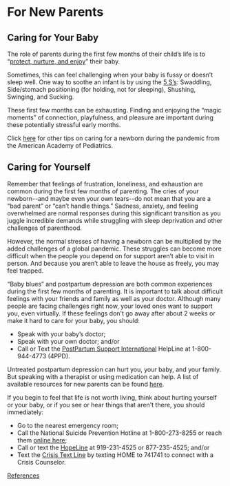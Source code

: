 # For New Parents

## Caring for Your Baby

The role of parents during the first few months of their child’s life is to “[protect, nurture, and enjoy](https://supportingchildcaregivers.org/)” their baby. 

Sometimes, this can feel challenging when your baby is fussy or doesn’t sleep well. One way to soothe an infant is by using the [5 S’s](https://childrensmd.org/browse-by-age-group/newborn-infants/5s-method-soothing-baby/): Swaddling, Side/stomach positioning \(for holding, not for sleeping\), Shushing, Swinging, and Sucking.

These first few months can be exhausting. Finding and enjoying the “magic moments” of connection, playfulness, and pleasure are important during these potentially stressful early months. 

  
Click [here](https://www.healthychildren.org/English/ages-stages/baby/crying-colic/Pages/Tips-for-Coping-with-a-New-Baby.aspx) for other tips on caring for a newborn during the pandemic from the American Academy of Pediatrics.

## Caring for Yourself

Remember that feelings of frustration, loneliness, and exhaustion are common during the first few months of parenting. The cries of your newborn--and maybe even your own tears--do not mean that you are a “bad parent” or “can’t handle things.” Sadness, anxiety, and feeling overwhelmed are normal responses during this significant transition as you juggle incredible demands while struggling with sleep deprivation and other challenges of parenthood. 

However, the normal stresses of having a newborn can be multiplied by the added challenges of a global pandemic. These struggles can become more difficult when the people you depend on for support aren’t able to visit in person. And because you aren’t able to leave the house as freely, you may feel trapped.

“Baby blues” and postpartum depression are both common experiences during the first few months of parenting. It is important to talk about difficult feelings with your friends and family as well as your doctor. Although many people are facing challenges right now, your loved ones want to support you, even virtually. If these feelings don't go away after about 2 weeks or make it hard to care for your baby, you should:

* Speak with your baby’s doctor; 
* Speak with your own doctor; and/or
* Call or Text the [PostPartum Support International](https://www.postpartum.net/) HelpLine at 1-800-944-4773 \(4PPD\).

Untreated postpartum depression can hurt you, your baby, and your family. But speaking with a therapist or using medication can help. A list of available resources for new parents can be found [here](https://www.postpartum.net/get-help/help-for-moms/).

If you begin to feel that life is not worth living, think about hurting yourself or your baby, or if you see or hear things that aren't there, you should immediately:

* Go to the nearest emergency room;
* Call the National Suicide Prevention Hotline at 1-800-273-8255 or reach them [online here](https://suicidepreventionlifeline.org/); 
* Call or text the [HopeLine](https://www.hopeline-nc.org/) at 919-231-4525 or 877-235-4525; and/or
* Text the [Crisis Text Line](https://www.crisistextline.org/) by texting HOME to 741741 to connect with a Crisis Counselor.

[References](references.md#for-new-parents)


